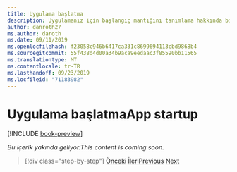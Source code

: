 ```yaml
---
title: Uygulama başlatma
description: Uygulamanız için başlangıç mantığını tanımlama hakkında bilgi edinin.
author: danroth27
ms.author: daroth
ms.date: 09/11/2019
ms.openlocfilehash: f23058c946b6417ca331c8699694113cbd9868b4
ms.sourcegitcommit: 55f438d4d00a34b9aca9eedaac3f85590bb11565
ms.translationtype: MT
ms.contentlocale: tr-TR
ms.lasthandoff: 09/23/2019
ms.locfileid: "71183982"
---
```

# <a name="app-startup"></a><span data-ttu-id="cf90f-103">Uygulama başlatma</span><span class="sxs-lookup"><span data-stu-id="cf90f-103">App startup</span></span>

[!INCLUDE [book-preview](../../../includes/book-preview.md)]

<span data-ttu-id="cf90f-104">*Bu içerik yakında geliyor.*</span><span class="sxs-lookup"><span data-stu-id="cf90f-104">*This content is coming soon.*</span></span>

>[!div class="step-by-step"]
><span data-ttu-id="cf90f-105">[Önceki](project-structure.md)
>[İleri](components.md)</span><span class="sxs-lookup"><span data-stu-id="cf90f-105">[Previous](project-structure.md)
[Next](components.md)</span></span>
